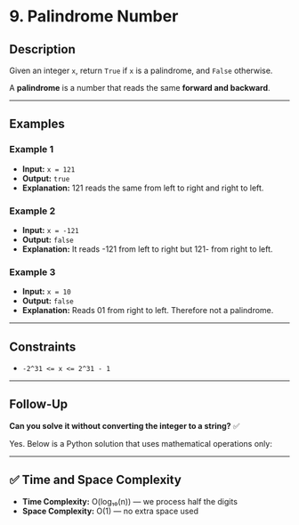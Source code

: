 # 9. Palindrome Number

## Description

Given an integer `x`, return `True` if `x` is a palindrome, and `False` otherwise.

A **palindrome** is a number that reads the same **forward and backward**.

---

## Examples

### Example 1
- **Input:** `x = 121`
- **Output:** `true`
- **Explanation:** 121 reads the same from left to right and right to left.

### Example 2
- **Input:** `x = -121`
- **Output:** `false`
- **Explanation:** It reads -121 from left to right but 121- from right to left.

### Example 3
- **Input:** `x = 10`
- **Output:** `false`
- **Explanation:** Reads 01 from right to left. Therefore not a palindrome.

---

## Constraints

- `-2^31 <= x <= 2^31 - 1`

---

## Follow-Up

**Can you solve it without converting the integer to a string?** ✅

Yes. Below is a Python solution that uses mathematical operations only:


---

## ✅ Time and Space Complexity

- **Time Complexity:** O(log₁₀(n)) — we process half the digits
- **Space Complexity:** O(1) — no extra space used